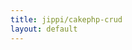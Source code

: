 ```yaml
---
title: jippi/cakephp-crud
layout: default
---
```


<script type="text/javascript">
document.location = 'docs/introduction.html';
</script>
